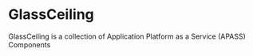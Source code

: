 # GlassCeiling

GlassCeiling is a collection of Application Platform as a Service (APASS) Components
